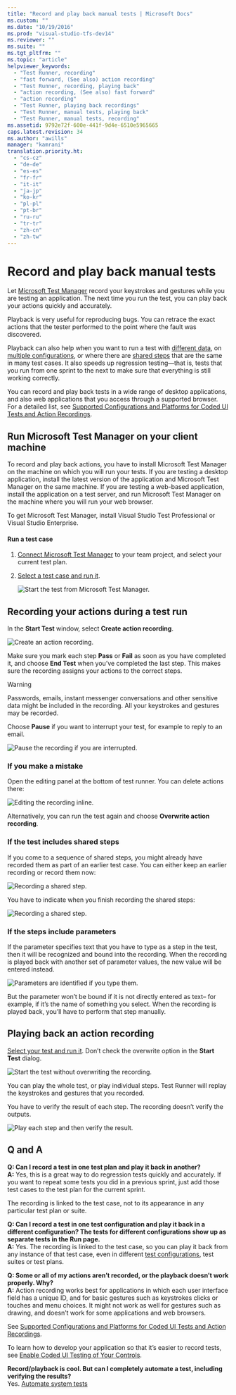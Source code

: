 ```yaml
---
title: "Record and play back manual tests | Microsoft Docs"
ms.custom: ""
ms.date: "10/19/2016"
ms.prod: "visual-studio-tfs-dev14"
ms.reviewer: ""
ms.suite: ""
ms.tgt_pltfrm: ""
ms.topic: "article"
helpviewer_keywords: 
  - "Test Runner, recording"
  - "fast forward, (See also) action recording"
  - "Test Runner, recording, playing back"
  - "action recording, (See also) fast forward"
  - "action recording"
  - "Test Runner, playing back recordings"
  - "Test Runner, manual tests, playing back"
  - "Test Runner, manual tests, recording"
ms.assetid: 9792e72f-600e-441f-9d4e-6510e5965665
caps.latest.revision: 34
ms.author: "awills"
manager: "kamrani"
translation.priority.ht: 
  - "cs-cz"
  - "de-de"
  - "es-es"
  - "fr-fr"
  - "it-it"
  - "ja-jp"
  - "ko-kr"
  - "pl-pl"
  - "pt-br"
  - "ru-ru"
  - "tr-tr"
  - "zh-cn"
  - "zh-tw"
---
```

# Record and play back manual tests
Let [Microsoft Test Manager](../test/testing-your-application-using-microsoft-test-manager.md) record your keystrokes and gestures while you are testing an application. The next time you run the test, you can play back your actions quickly and accurately.  
  
 Playback is very useful for reproducing bugs. You can retrace the exact actions that the tester performed to the point where the fault was discovered.  
  
 Playback can also help when you want to run a test with [different data](../test/repeat-a-test-with-different-data.md), on [multiple configurations](../test/test-configurations--specifying-test-platforms.md), or where there are [shared steps](../test/share-steps-between-test-cases.md) that are the same in many test cases. It also speeds up regression testing—that is, tests that you run from one sprint to the next to make sure that everything is still working correctly.  
  
 You can record and play back tests in a wide range of desktop applications, and also web applications that you access through a supported browser. For a detailed list, see [Supported Configurations and Platforms for Coded UI Tests and Action Recordings](../code-quality/supported-configurations-and-platforms-for-coded-ui-tests-and-action-recordings.md).  
  
## Run Microsoft Test Manager on your client machine  
 To record and play back actions, you have to install Microsoft Test Manager on the machine on which you will run your tests. If you are testing a desktop application, install the latest version of the application and Microsoft Test Manager on the same machine. If you are testing a web-based application, install the application on a test server, and run Microsoft Test Manager on the machine where you will run your web browser.  
  
 To get Microsoft Test Manager, install Visual Studio Test Professional or Visual Studio Enterprise.  
  
#### Run a test case  
  
1.  [Connect Microsoft Test Manager](../test/connect-microsoft-test-manager-to-your-team-project-and-test-plan.md) to your team project, and select your current test plan.  
  
2.  [Select a test case and run it](../test/run-manual-tests-with-microsoft-test-manager.md).  
  
     ![Start the test from Microsoft Test Manager.](../test/media/almt_ws71recordrun.png "ALMT_ws71recordRun")  
  
## Recording your actions during a test run  
 In the **Start Test** window, select **Create action recording**.  
  
 ![Create an action recording.](../test/media/almt_ws72recordcreate.png "ALMT_ws72recordCreate")  
  
 Make sure you mark each step **Pass** or **Fail** as soon as you have completed it, and choose **End Test** when you’ve completed the last step. This makes sure the recording assigns your actions to the correct steps.  
  
> [!WARNING]
>  Passwords, emails, instant messenger conversations and other sensitive data might be included in the recording. All your keystrokes and gestures may be recorded.  
>   
>  Choose **Pause** if you want to interrupt your test, for example to reply to an email.  
  
 ![Pause the recording if you are interrupted.](../test/media/almt_ws77recordpause.png "ALMT_ws77recordPause")  
  
### If you make a mistake  
 Open the editing panel at the bottom of test runner. You can delete actions there:  
  
 ![Editing the recording inline.](../test/media/almt_ws75recordeditinline.png "ALMT_ws75recordEditInline")  
  
 Alternatively, you can run the test again and choose **Overwrite action recording**.  
  
### If the test includes shared steps  
 If you come to a sequence of shared steps, you might already have recorded them as part of an earlier test case. You can either keep an earlier recording or record them now:  
  
 ![Recording a shared step.](../test/media/almt_ws73recordsharedstep.png "ALMT_ws73recordSharedStep")  
  
 You have to indicate when you finish recording the shared steps:  
  
 ![Recording a shared step.](../test/media/almt_ws74recordendsharedstep.png "ALMT_ws74recordEndSharedStep")  
  
### If the steps include parameters  
 If the parameter specifies text that you have to type as a step in the test, then it will be recognized and bound into the recording. When the recording is played back with another set of parameter values, the new value will be entered instead.  
  
 ![Parameters are identified if you type them.](../test/media/almt_ws76parametermatch.png "ALMT_ws76parameterMatch")  
  
 But the parameter won’t be bound if it is not directly entered as text– for example, if it’s the name of something you select. When the recording is played back, you’ll have to perform that step manually.  
  
## Playing back an action recording  
 [Select your test and run it](../test/run-manual-tests-with-microsoft-test-manager.md). Don’t check the overwrite option in the **Start Test** dialog.  
  
 ![Start the test without overwriting the recording.](../test/media/almt_ws78startplay.png "ALMT_ws78StartPlay")  
  
 You can play the whole test, or play individual steps. Test Runner will replay the keystrokes and gestures that you recorded.  
  
 You have to verify the result of each step. The recording doesn’t verify the outputs.  
  
 ![Play each step and then verify the result.](../test/media/almt_ws79playstep.png "ALMT_ws79playStep")  
  
## Q and A  
 **Q: Can I record a test in one test plan and play it back in another?**  
 **A:** Yes, this is a great way to do regression tests quickly and accurately. If you want to repeat some tests you did in a previous sprint, just add those test cases to the test plan for the current sprint.  
  
 The recording is linked to the test case, not to its appearance in any particular test plan or suite.  
  
 **Q: Can I record a test in one test configuration and play it back in a different configuration? The tests for different configurations show up as separate tests in the Run page.**  
 **A:**  Yes. The recording is linked to the test case, so you can play it back from any instance of that test case, even in different [test configurations](../test/test-configurations--specifying-test-platforms.md), test suites or test plans.  
  
 **Q: Some or all of my actions aren’t recorded, or the playback doesn’t work properly. Why?**  
 **A:**  Action recording works best for applications in which each user interface field has a unique ID, and for basic gestures such as keystrokes clicks or touches and menu choices. It might not work as well for gestures such as drawing, and doesn’t work for some applications and web browsers.  
  
 See [Supported Configurations and Platforms for Coded UI Tests and Action Recordings](../code-quality/supported-configurations-and-platforms-for-coded-ui-tests-and-action-recordings.md).  
  
 To learn how to develop your application so that it’s easier to record tests, see [Enable Coded UI Testing of Your Controls](../code-quality/enable-coded-ui-testing-of-your-controls.md).  
  
 **Record/playback is cool. But can I completely automate a test, including verifying the results?**  
 Yes. [Automate system tests](../test/automate-system-tests.md)